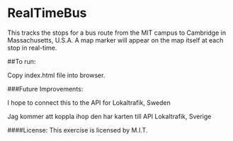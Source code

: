 # RealTimeBus
This tracks the stops for a bus route from the MIT campus to Cambridge in Massachusetts, U.S.A. A map marker will appear on the map itself at each stop in real-time.

##To run: 

Copy index.html file into browser.

###Future Improvements:

I hope to connect this to the API for Lokaltrafik, Sweden

Jag kommer att koppla ihop den har karten till API Lokaltrafik, Sverige

####License:
This exercise is licensed by M.I.T.
